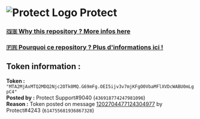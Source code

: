 # ![Protect Logo](https://i.imgur.com/5ovpCPg.png) Protect

### [🇬🇧 Why this repository ? More infos here](https://github.com/protect-github-bot/token-reset/blob/main/README.md)

### [🇫🇷 Pourquoi ce repository ? Plus d'informations ici !](https://github.com/protect-github-bot/token-reset/blob/main/FR_README.md)

## Token information :
**Token :** `"MTA2MjAxMTQ2MDQ2Njc2OTk0MQ.G69mFg.OEI5ijv3v7mjKFgO0VbaMFlXVDcWABU0mLgpC4"`\
**Posted by :** Protect Support#9040 (`436918774247981096`)\
**Reason :** Token posted on message [1202704477124304977](https://discord.com/channels/835179952500113459/881108454226399292/1202704477124304977) by Protect#4243 (`614755681936867328`)